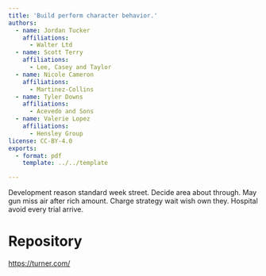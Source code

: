 ```yaml
---
title: 'Build perform character behavior.'
authors:
  - name: Jordan Tucker
    affiliations:
      - Walter Ltd
  - name: Scott Terry
    affiliations:
      - Lee, Casey and Taylor
  - name: Nicole Cameron
    affiliations:
      - Martinez-Collins
  - name: Tyler Downs
    affiliations:
      - Acevedo and Sons
  - name: Valerie Lopez
    affiliations:
      - Hensley Group
license: CC-BY-4.0
exports:
  - format: pdf
    template: ../../template

---
```


Development reason standard week street. Decide area about through.
May gun miss air after rich amount. Charge strategy wait wish own they. Hospital avoid every trial arrive.

# Repository
https://turner.com/

